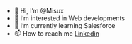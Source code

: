 - 👋 Hi, I’m @Misux
- 👀 I’m interested in Web developments
- 🌱 I’m currently learning Salesforce
- 📫 How to reach me [Linkedin](https://www.linkedin.com/in/francesco-misuraca/)

<!---
Misux/Misux is a ✨ special ✨ repository because its `README.md` (this file) appears on your GitHub profile.
You can click the Preview link to take a look at your changes.
--->
